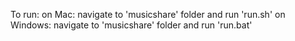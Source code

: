To run:
    on Mac: navigate to 'musicshare' folder and run 'run.sh'
    on Windows: navigate to 'musicshare' folder and run 'run.bat'